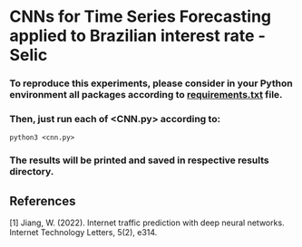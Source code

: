 # CNNs for Time Series Forecasting applied to Brazilian interest rate - Selic
### To reproduce this experiments, please consider in your Python environment all packages according to [requirements.txt](https://github.com/romoreira/Selic-TSPrediction/blob/main/requirements.txt) file.

### Then, just run each of <CNN.py> according to:
    python3 <cnn.py>

### The results will be printed and saved in respective results directory.

## References
<a id="1">[1]</a> 
Jiang, W. (2022). Internet traffic prediction with deep neural networks. Internet Technology Letters, 5(2), e314.